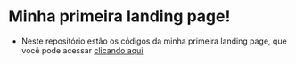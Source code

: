 # Minha primeira landing page!

- Neste repositório estão os códigos da minha primeira landing page, que você pode acessar [clicando aqui](firstylandingpage.netlify.app)